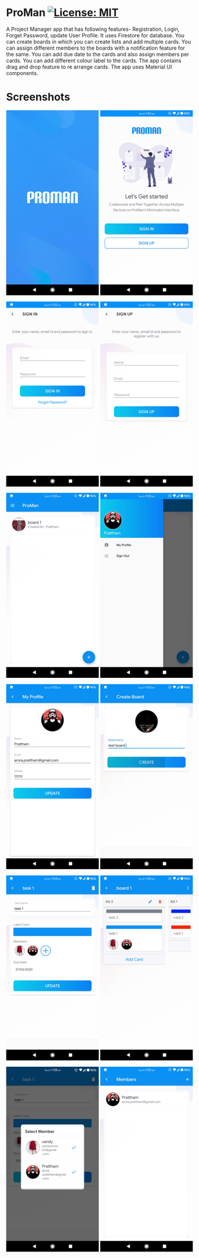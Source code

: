 # ProMan [![License: MIT](https://img.shields.io/badge/License-MIT-yellow.svg)](https://opensource.org/licenses/MIT)
A Project Manager app that has following features- Registration, Login, Forget Password, update User Profile. It uses Firestore for database. You can create boards in which you can create lists and add multiple cards. You can assign different members to the boards with a notification feature for the same. You can add due date to the cards and also assign members per cards. You can add different colour label to the cards.  The app contains drag and drop feature to re arrange cards. The app uses Material UI components.

# Screenshots

<img src = "app/images/splashscreen.jpg" width = "250" > <img src = "app/images/mainscreen.jpg" width = "250" >

<img src = "app/images/signin.jpg" width = "250" > <img src = "app/images/signup.jpg" width = "250" >

<img src = "app/images/homepage.jpg" width = "250" > <img src = "app/images/navdrawer.jpg" width = "250" >

<img src = "app/images/profile.jpg" width = "250" > <img src = "app/images/board.jpg" width = "250" >

<img src = "app/images/tasks.jpg" width = "250" > <img src = "app/images/lists.jpg" width = "250" >

<img src = "app/images/memberlist.jpg" width = "250" > <img src = "app/images/members.jpg" width = "250" >
